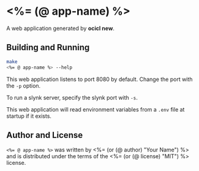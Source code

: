 # <%= (@ app-name) %>

A web application generated by **ocicl new**.

## Building and Running

```sh
make
<%= @ app-name %> --help
```

This web application listens to port 8080 by default.  Change the
port with the `-p` option.

To run a slynk server, specify the slynk port with `-s`.

This web application will read environment variables from a `.env`
file at startup if it exists.

## Author and License

`<%= @ app-name %>` was written by <%= (or (@ author) "Your Name") %> and is distributed
under the terms of the <%= (or (@ license) "MIT") %> license.
